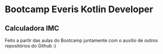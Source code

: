 # Bootcamp Everis Kotlin Developer
## Calculadora IMC
Feito a partir das aulas do Bootcamp juntamente com o auxílio de outros repositórios do Github :)


